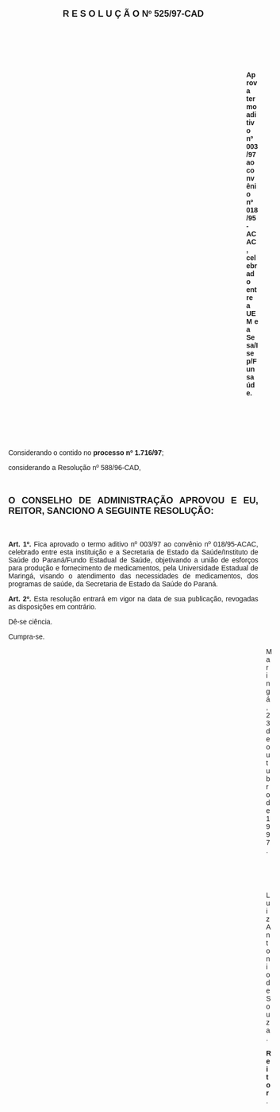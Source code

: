 <BODY>

<B><FONT FACE="Arial" SIZE=4><P ALIGN="CENTER">R E S O L U &Ccedil; &Atilde; O   Nº 525/97-CAD</P>
</B></FONT><FONT FACE="Arial">
<P>&nbsp;</P>
<P>&nbsp;</P>
<P>&nbsp;</P><DIR>
<DIR>
<DIR>
<DIR>
<DIR>
<DIR>
<DIR>
<DIR>
<DIR>
<DIR>
<DIR>
<DIR>

<B><P ALIGN="JUSTIFY">Aprova termo aditivo nº 003/97 ao conv&ecirc;nio nº 018/95-ACAC, celebrado entre a UEM e a Sesa/Isep/Funsa&uacute;de.</P>
<P ALIGN="JUSTIFY"></P>
<P ALIGN="JUSTIFY">&nbsp;</P>
<P ALIGN="JUSTIFY">&nbsp;</P>
</B><P ALIGN="JUSTIFY">&nbsp;</P></DIR>
</DIR>
</DIR>
</DIR>
</DIR>
</DIR>
</DIR>
</DIR>
</DIR>
</DIR>
</DIR>
</DIR>

<P ALIGN="JUSTIFY">&#9;Considerando o contido no<B> processo nº 1.716/97</B>;</P>
<P ALIGN="JUSTIFY">&#9;considerando a Resolu&ccedil;&atilde;o nº 588/96-CAD,</P>
<P ALIGN="JUSTIFY"></P>
<P ALIGN="JUSTIFY">&nbsp;</P>
</FONT><B><FONT FACE="Arial" SIZE=4><P ALIGN="JUSTIFY">O CONSELHO DE ADMINISTRA&Ccedil;&Atilde;O APROVOU E EU, REITOR, SANCIONO A SEGUINTE RESOLU&Ccedil;&Atilde;O:</P>
</B></FONT><FONT FACE="Arial"><P ALIGN="JUSTIFY"></P>
<P ALIGN="JUSTIFY">&nbsp;</P>
<P ALIGN="JUSTIFY">&#9;<B>Art. 1º. </B>Fica aprovado o termo aditivo nº 003/97 ao conv&ecirc;nio nº 018/95-ACAC, celebrado entre esta institui&ccedil;&atilde;o e a Secretaria de Estado da Sa&uacute;de/Instituto de Sa&uacute;de do Paran&aacute;/Fundo Estadual de Sa&uacute;de, objetivando a uni&atilde;o de esfor&ccedil;os para produ&ccedil;&atilde;o e fornecimento de medicamentos, pela Universidade Estadual de Maring&aacute;, visando o atendimento das necessidades de medicamentos, dos programas de sa&uacute;de, da Secretaria de Estado da Sa&uacute;de do Paran&aacute;.</P>
<P ALIGN="JUSTIFY">&#9;<B>Art. 2º.</B> Esta resolu&ccedil;&atilde;o entrar&aacute; em vigor na data de sua publica&ccedil;&atilde;o, revogadas as disposi&ccedil;&otilde;es em contr&aacute;rio.</P>
<P>&#9;D&ecirc;-se ci&ecirc;ncia.</P>
<P>&#9;Cumpra-se.</P>
<DIR>
<DIR>
<DIR>
<DIR>
<DIR>
<DIR>
<DIR>
<DIR>
<DIR>
<DIR>
<DIR>
<DIR>
<DIR>

<P>Maring&aacute;, 23 de outubro de 1997.</P>

<P>&nbsp;</P>
<P>&nbsp;</P>
<P>Luiz Antonio de Souza.</P>
<B><P>Reitor</B>.</P></DIR>
</DIR>
</DIR>
</DIR>
</DIR>
</DIR>
</DIR>
</DIR>
</DIR>
</DIR>
</DIR>
</DIR>
</DIR>
</FONT></BODY>
